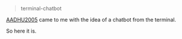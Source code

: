 > terminal-chatbot


[AADHU2005](https://github.com/AADHU2005) came to me with the idea of a chatbot from the terminal.

So here it is.
